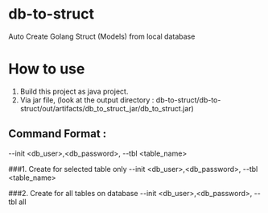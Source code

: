 # db-to-struct
Auto Create Golang Struct (Models) from local database


# How to use 
1. Build this project as java project.
2. Via jar file, (look at the output directory : db-to-struct/db-to-struct/out/artifacts/db_to_struct_jar/db_to_struct.jar)

## Command Format :
--init <db_user>,<db_password>,<database> --tbl <table_name>

###1. Create for selected table only
--init <db_user>,<db_password>,<database> --tbl <table_name>

###2. Create for all tables on database
--init <db_user>,<db_password>,<database> --tbl all
